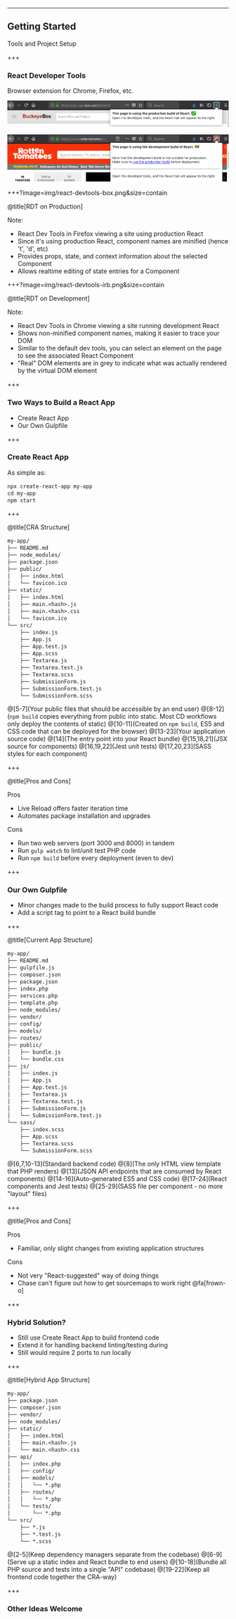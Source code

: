 ---

## Getting Started

Tools and Project Setup

+++

### React Developer Tools

Browser extension for Chrome, Firefox, etc.

![React Toolbar Prod](img/react-toolbar-prod.png)

![React Toolbar Dev](img/react-toolbar-dev.png)

+++?image=img/react-devtools-box.png&size=contain

@title[RDT on Production]

Note:

- React Dev Tools in Firefox viewing a site using production React
- Since it's using production React, component names are minified (hence 't', 'd', etc)
- Provides props, state, and context information about the selected Component
- Allows realtime editing of state entries for a Component

+++?image=img/react-devtools-irb.png&size=contain

@title[RDT on Development]

Note:

- React Dev Tools in Chrome viewing a site running development React
- Shows non-minified component names, making it easier to trace your DOM
- Similar to the default dev tools, you can select an element on the page to see the associated React Component
- "Real" DOM elements are in grey to indicate what was actually rendered by the virtual DOM element

+++

### Two Ways to Build a React App

- Create React App
- Our Own Gulpfile

+++

### Create React App

As simple as:

```
npx create-react-app my-app
cd my-app
npm start
```

+++

@title[CRA Structure]

```text
my-app/
├── README.md
├── node_modules/
├── package.json
├── public/
│   ├── index.html
│   └── favicon.ico
├── static/
│   ├── index.html
│   ├── main.<hash>.js
│   ├── main.<hash>.css
│   └── favicon.ico
└── src/
    ├── index.js
    ├── App.js
    ├── App.test.js
    ├── App.scss
    ├── Textarea.js
    ├── Textarea.test.js
    ├── Textarea.scss
    ├── SubmissionForm.js
    ├── SubmissionForm.test.js
    └── SubmissionForm.scss
```

@[5-7](Your public files that should be accessible by an end user)
@[8-12](`npm build` copies everything from public into static. Most CD workflows only deploy the contents of static)
@[10-11](Created on `npm build`, ES5 and CSS code that can be deployed for the browser)
@[13-23](Your application source code)
@[14](The entry point into your React bundle)
@[15,18,21](JSX source for components)
@[16,19,22](Jest unit tests)
@[17,20,23](SASS styles for each component)

+++

@title[Pros and Cons]

Pros

- Live Reload offers faster iteration time
- Automates package installation and upgrades

Cons

- Run two web servers (port 3000 and 8000) in tandem
- Run `gulp watch` to lint/unit test PHP code
- Run `npm build` before every deployment (even to dev)

+++

### Our Own Gulpfile

- Minor changes made to the build process to fully support React code
- Add a script tag to point to a React build bundle

+++

@title[Current App Structure]

```text
my-app/
├── README.md
├── gulpfile.js
├── composer.json
├── package.json
├── index.php
├── services.php
├── template.php
├── node_modules/
├── vendor/
├── config/
├── models/
├── routes/
├── public/
│   ├── bundle.js
│   └── bundle.css
├── js/
│   ├── index.js
│   ├── App.js
│   ├── App.test.js
│   ├── Textarea.js
│   ├── Textarea.test.js
│   ├── SubmissionForm.js
│   └── SubmissionForm.test.js
└── sass/
    ├── index.scss
    ├── App.scss
    ├── Textarea.scss
    └── SubmissionForm.scss
```

@[6,7,10-13](Standard backend code)
@[8](The only HTML view template that PHP renders)
@[13](JSON API endpoints that are consumed by React components)
@[14-16](Auto-generated ES5 and CSS code)
@[17-24](React components and Jest tests)
@[25-29](SASS file per component - no more "layout" files)

+++

@title[Pros and Cons]

Pros

- Familiar, only slight changes from existing application structures

Cons

- Not very "React-suggested" way of doing things
- Chase can't figure out how to get sourcemaps to work right @fa[frown-o]

+++

### Hybrid Solution?

- Still use Create React App to build frontend code
- Extend it for handling backend linting/testing during
- Still would require 2 ports to run locally

+++

@title[Hybrid App Structure]

```text
my-app/
├── package.json
├── composer.json
├── vendor/
├── node_modules/
├── static/
│   ├── index.html
│   ├── main.<hash>.js
│   └── main.<hash>.css
├── api/
│   ├── index.php
│   ├── config/
│   ├── models/
│   │   └── *.php
│   ├── routes/
│   │   └── *.php
│   └── tests/
│       └── *.php
└── src/
    ├── *.js
    ├── *.test.js
    └── *.scss
```

@[2-5](Keep dependency managers separate from the codebase)
@[6-9](Serve up a static index and React bundle to end users)
@[10-18](Bundle all PHP source and tests into a single "API" codebase)
@[19-22](Keep all frontend code together the CRA-way)

+++

### Other Ideas Welcome
